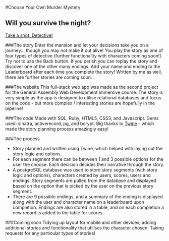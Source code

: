 #Choose Your Own Murder Mystery
## Will you survive the night?

[Take a shot, Detective!](https://murder-mystery.herokuapp.com/)

###The story
Enter the mansion and let your decisions take you on a journey... though you may not make it out alive! You play the story as one of four types of detective (further functionality with characters coming soon!). Try not to use the Back button. If you perish you can replay the story and discover one of the other many endings. Add your name and ending to the Leaderboard after each time you complete the story! 
Written by me as well, there are further stories are coming soon. 

###The website
This full-stack web app was made as the second project for the General Assembly Web Development Immersive course. The story is very simple as the app is designed to utilise relational databases and focus on the code - but more complex / interesting stories are hopefully in the pipeline! 

###The code
Made with SQL, Ruby, HTML5, CSS3, and Javascript.
Gems used: sinatra, activerecord, pg, and bcrypt.
Big thanks to [Twine](http://twinery.org/) - which made the story planning process amazingly easy!

###The process
* Story planned and written using Twine, which helped with laying out the story logic and options.
* For each segment there can be between 1 and 3 possible options for the user the choose. Each decision decides their narrative through the story.
* A postgreSQL database was used to store story segments (with story logic and options), characters created by users, scores, users and endings. Story segments are pulled from the database and displayed based on the option that is picked by the user on the previous story segment.
* There are 9 possible endings, and a summary of the ending is displayed along with the user and character name on a leaderboard upon completion. Endings are also stored in a table, and on each completion a new record is added to the table for scores.

###Coming soon
Tidying up layout for mobile and other devices; adding additional stories and functionality that utilises the character chosen. Taking requests for any particular types of stories!